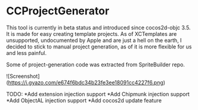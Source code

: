 # CCProjectGenerator

This tool is currently in beta status and introduced since cocos2d-objc 3.5. It is made for easy creating template projects.
As of XCTemplates are unsupported, undocumented by Apple and are just a hell on the earth, I decided to stick to manual project generation, as of it is more flexible for us and less painful.

Some of project-generation code was extracted from SpriteBuilder repo. 

![Screenshot]
(https://i.gyazo.com/e674f6bdc34b23fe3ee18091cc4227f6.png)

TODO:
*Add extension injection support
*Add Chipmunk injection support
*Add ObjectAL injection support
*Add cocos2d update feature
